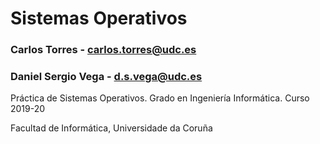 # Sistemas Operativos

### Carlos Torres - carlos.torres@udc.es
### Daniel Sergio Vega - d.s.vega@udc.es


Práctica de Sistemas Operativos. Grado en Ingeniería Informática. Curso 2019-20

Facultad de Informática, Universidade da Coruña
